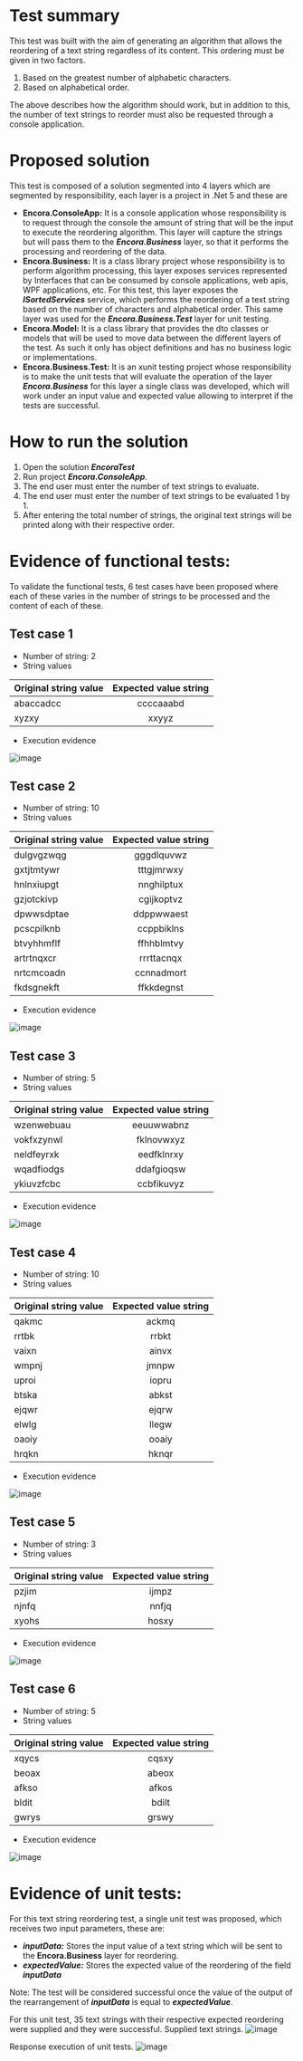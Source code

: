 # Test summary

This test was built with the aim of generating an algorithm that allows the reordering of a text string regardless of its content. This ordering must be given in two factors.

 1. Based on the greatest number of alphabetic characters.
 2. Based on alphabetical order.

The above describes how the algorithm should work, but in addition to this, the number of text strings to reorder must also be requested through a console application.

# Proposed solution
 
This test is composed of a solution segmented into 4 layers which are segmented by responsibility, each layer is a project in .Net 5 and these are

- **Encora.ConsoleApp:** It is a console application whose responsibility is to request through the console the amount of string that will be the input to execute the reordering algorithm. This layer will capture the strings but will pass them to the **_Encora.Business_** layer, so that it performs the processing and reordering of the data.
- **Encora.Business:** It is a class library project whose responsibility
 is to perform algorithm processing, this layer exposes services represented by Interfaces that can be consumed by console applications, web apis, WPF applications, etc. For this test, this layer exposes the **_ISortedServices_** service, which performs the reordering of a text string based on the number of characters and alphabetical order. This same layer was used for the **_Encora.Business.Test_** layer for unit testing.
- **Encora.Model:** It is a class library that provides the dto classes or models that will be used to move data between the different layers of the test. As such it only has object definitions and has no business logic or implementations.
- **Encora.Business.Test:** It is an xunit testing project whose responsibility is to make the unit tests that will evaluate the operation of the layer **_Encora.Business_** for this layer a single class was developed, which will work under an input value and expected value allowing to interpret if the tests are successful.

# How to run the solution

1. Open the solution **_EncoraTest_**
2. Run project **_Encora.ConsoleApp_**.
3. The end user must enter the number of text strings to evaluate.
4. The end user must enter the number of text strings to be evaluated 1 by 1.
5. After entering the total number of strings, the original text strings will be printed along with their respective order.

# Evidence of functional tests:
To validate the functional tests, 6 test cases have been proposed where each of these varies in the number of strings to be processed and the content of each of these.

## Test case 1
 - Number of string: 2
 - String values
	
| Original string value | Expected value string
|-----------|:-----------:
|abaccadcc|ccccaaabd
|xyzxy|xxyyz
- Execution evidence

![image](https://user-images.githubusercontent.com/42897915/190917702-ee75b4eb-cdc4-4780-8f87-fc37bd4b1ad0.png)

## Test case 2
 - Number of string: 10
 - String values

| Original string value | Expected value string
|-----------|:-----------:
|dulgvgzwqg|gggdlquvwz
|gxtjtmtywr|tttgjmrwxy
|hnlnxiupgt|nnghilptux
|gzjotckivp|cgijkoptvz
|dpwwsdptae|ddppwwaest
|pcscpilknb|ccppbiklns
|btvyhhmflf|ffhhblmtvy
|artrtnqxcr|rrrttacnqx
|nrtcmcoadn|ccnnadmort
|fkdsgnekft|ffkkdegnst
- Execution evidence

![image](https://user-images.githubusercontent.com/42897915/190918282-b4eeda92-a684-44f7-9bd7-dd39bee80280.png)


## Test case 3
 - Number of string: 5
 - String values

| Original string value | Expected value string
|-----------|:-----------:
|wzenwebuau|eeuuwwabnz
|vokfxzynwl|fklnovwxyz
|neldfeyrxk|eedfklnrxy
|wqadfiodgs|ddafgioqsw
|ykiuvzfcbc|ccbfikuvyz
- Execution evidence

![image](https://user-images.githubusercontent.com/42897915/190918377-0a45ccd6-faa7-4571-b8e0-5a29da0162b7.png)

## Test case 4
 - Number of string: 10
 - String values

| Original string value | Expected value string
|-----------|:-----------:
|qakmc|ackmq
|rrtbk|rrbkt
|vaixn|ainvx
|wmpnj|jmnpw
|uproi|iopru
|btska|abkst
|ejqwr|ejqrw
|elwlg|llegw
|oaoiy|ooaiy
|hrqkn|hknqr
- Execution evidence

![image](https://user-images.githubusercontent.com/42897915/190918460-1231b39f-9f65-4ef3-9429-6b6e3421c2e1.png)

## Test case 5
 - Number of string: 3
 - String values

| Original string value | Expected value string
|-----------|:-----------:
|pzjim|ijmpz
|njnfq|nnfjq
|xyohs|hosxy
- Execution evidence

![image](https://user-images.githubusercontent.com/42897915/190918499-da3f321f-5d77-4fe7-ac82-12ab8415ee8b.png)


## Test case 6
 - Number of string: 5
 - String values

| Original string value | Expected value string
|-----------|:-----------:
|xqycs|cqsxy
|beoax|abeox
|afkso|afkos
|bldit|bdilt
|gwrys|grswy

- Execution evidence

![image](https://user-images.githubusercontent.com/42897915/190918535-2bf1133c-dd7d-4925-a018-11204f34c6c3.png)

# Evidence of unit tests:
For this text string reordering test, a single unit test was proposed, which receives two input parameters, these are:
- **_inputData:_** Stores the input value of a text string which will be sent to the **Encora.Business** layer for reordering.
- **_expectedValue:_** Stores the expected value of the reordering of the field **_inputData_**

Note: The test will be considered successful once the value of the output of the rearrangement of **_inputData_** is equal to **_expectedValue_**.

For this unit test, 35 text strings with their respective expected reordering were supplied and they were successful.
Supplied text strings.
![image](https://user-images.githubusercontent.com/42897915/190919621-767eb28c-7f5a-43c4-a04e-c3481b32199c.png)

Response execution of unit tests.
![image](https://user-images.githubusercontent.com/42897915/190919677-d30a2f41-62b9-42c7-8073-39340be8fd75.png)

